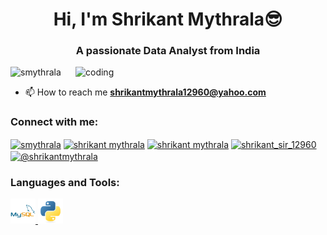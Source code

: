 <h1 align="center">Hi, I'm Shrikant Mythrala😎</h1>
<h3 align="center">A passionate Data Analyst from India</h3>

<img align="right" alt="coding" width="400" src="https://media3.giphy.com/media/qgQUggAC3Pfv687qPC/giphy.gif">

<p align="left"> <img src="https://komarev.com/ghpvc/?username=smythrala&label=Profile%20views&color=0e75b6&style=flat" alt="smythrala" /> </p>

- 📫 How to reach me **shrikantmythrala12960@yahoo.com**

<h3 align="left">Connect with me:</h3>
<p align="left">
<a href="https://twitter.com/smythrala" target="blank"><img align="center" src="https://raw.githubusercontent.com/rahuldkjain/github-profile-readme-generator/master/src/images/icons/Social/twitter.svg" alt="smythrala" height="30" width="40" /></a>
<a href="https://linkedin.com/in/shrikant mythrala" target="blank"><img align="center" src="https://raw.githubusercontent.com/rahuldkjain/github-profile-readme-generator/master/src/images/icons/Social/linked-in-alt.svg" alt="shrikant mythrala" height="30" width="40" /></a>
<a href="https://fb.com/shrikant mythrala" target="blank"><img align="center" src="https://raw.githubusercontent.com/rahuldkjain/github-profile-readme-generator/master/src/images/icons/Social/facebook.svg" alt="shrikant mythrala" height="30" width="40" /></a>
<a href="https://instagram.com/shrikant_sir_12960" target="blank"><img align="center" src="https://raw.githubusercontent.com/rahuldkjain/github-profile-readme-generator/master/src/images/icons/Social/instagram.svg" alt="shrikant_sir_12960" height="30" width="40" /></a>
<a href="https://medium.com/@shrikantmythrala" target="blank"><img align="center" src="https://raw.githubusercontent.com/rahuldkjain/github-profile-readme-generator/master/src/images/icons/Social/medium.svg" alt="@shrikantmythrala" height="30" width="40" /></a>
</p>

<h3 align="left">Languages and Tools:</h3>
<p align="left"> <a href="https://www.mysql.com/" rel="noreferrer"> <img src="https://raw.githubusercontent.com/devicons/devicon/master/icons/mysql/mysql-original-wordmark.svg" alt="mysql" width="40" height="40"/> </a> <a href="https://www.python.org" target="_blank" rel="noreferrer"> <img src="https://raw.githubusercontent.com/devicons/devicon/master/icons/python/python-original.svg" alt="python" width="40" height="40"/> </a> </p>
